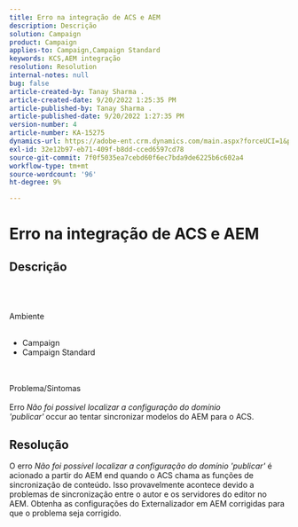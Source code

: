 ```yaml
---
title: Erro na integração de ACS e AEM
description: Descrição
solution: Campaign
product: Campaign
applies-to: Campaign,Campaign Standard
keywords: KCS,AEM integração
resolution: Resolution
internal-notes: null
bug: false
article-created-by: Tanay Sharma .
article-created-date: 9/20/2022 1:25:35 PM
article-published-by: Tanay Sharma .
article-published-date: 9/20/2022 1:27:35 PM
version-number: 4
article-number: KA-15275
dynamics-url: https://adobe-ent.crm.dynamics.com/main.aspx?forceUCI=1&pagetype=entityrecord&etn=knowledgearticle&id=26fe8db1-e738-ed11-9db1-002248086735
exl-id: 32e12b97-eb71-409f-b8dd-cced6597cd78
source-git-commit: 7f0f5035ea7cebd60f6ec7bda9de6225b6c602a4
workflow-type: tm+mt
source-wordcount: '96'
ht-degree: 9%

---
```


# Erro na integração de ACS e AEM

## Descrição

<br><br><br>Ambiente<br><br>
- Campaign
- Campaign Standard



<br><br>Problema/Sintomas<br><br>
Erro *Não foi possível localizar a configuração do domínio &#39;publicar&#39;<b>* </b>occur<b> </b>ao tentar sincronizar modelos do AEM para o ACS.


## Resolução


O erro *Não foi possível localizar a configuração do domínio &#39;publicar&#39;* é acionado a partir do AEM end quando o ACS chama as funções de sincronização de conteúdo. Isso provavelmente acontece devido a problemas de sincronização entre o autor e os servidores do editor no AEM. Obtenha as configurações do Externalizador em AEM corrigidas para que o problema seja corrigido.
